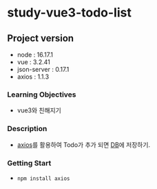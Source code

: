 # study-vue3-todo-list

## Project version

- node : 16.17.1
- vue : 3.2.41
- json-server : 0.17.1
- axios : 1.1.3

### Learning Objectives

- vue3와 친해지기

### Description

- [axios](https://www.npmjs.com/package/axios)를 활용하여 Todo가 추가 되면 [DB](https://www.npmjs.com/package/json-server)에 저장하기.

### Getting Start
- `npm install axios`
